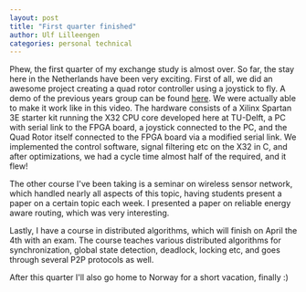 ```yaml
---
layout: post
title: "First quarter finished"
author: Ulf Lilleengen
categories: personal technical
---
```

Phew, the first quarter of my exchange study is almost over. So far, the stay
here in the Netherlands have been very exciting. First of all, we did an awesome
project creating a quad rotor controller using a joystick to fly. A demo of the
previous years group can be found
[here](http://www.youtube.com/watch?v=Oq2XS7oU7tk). We were actually able to
make it work like in this video. The hardware consists of a Xilinx Spartan 3E
starter kit running the X32 CPU core developed here at TU-Delft, a PC with
serial link to the FPGA board, a joystick connected to the PC, and the Quad
Rotor itself connected to the FPGA board via a modified serial link. We
implemented the control software, signal filtering etc on the X32 in C, and
after optimizations, we had a cycle time almost half of the required, and it
flew!

The other course I've been taking is a seminar on wireless sensor network, which
handled nearly all aspects of this topic, having students present a paper on a
certain topic each week. I presented a paper on reliable energy aware routing,
which was very interesting.

Lastly, I have a course in distributed algorithms, which will finish on April
the 4th with an exam. The course teaches various distributed algorithms for
synchronization, global state detection, deadlock, locking etc, and goes through
several P2P protocols as well.

After this quarter I'll also go home to Norway for a short vacation, finally :)
